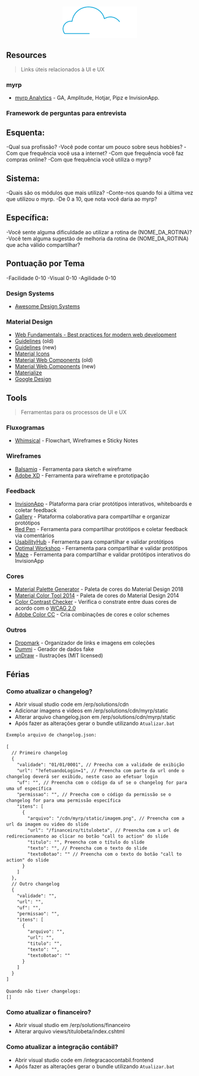 <p align="center">
  <img width="200" src="./assets/img/logo.png" alt="Logo do myrp">
  <br>
</p>

## Resources
> Links úteis relacionados à UI e UX

### myrp
- [myrp Analytics](https://github.com/myrp/myrp.home/blob/master/Documentation/analytics.md#myrp-analytics) - GA, Amplitude, Hotjar, Pipz e InvisionApp.

### Framework de perguntas para entrevista
## Esquenta:
-Qual sua profissão?
-Você pode contar um pouco sobre seus hobbies?
-Com que frequência você usa a internet?
-Com que frequência você faz compras online?
-Com que frequência você utiliza o myrp?

## Sistema:
-Quais são os módulos que mais utiliza?
-Conte-nos quando foi a última vez que utilizou o myrp.
-De 0 a 10, que nota você daria ao myrp?

## Específica:
-Você sente alguma dificuldade ao utilizar a rotina de (NOME_DA_ROTINA)?
-Você tem alguma sugestão de melhoria da rotina de (NOME_DA_ROTINA) que acha válido compartilhar?

## Pontuação por Tema
-Facilidade	0-10
-Visual		0-10
-Agilidade	0-10

### Design Systems
- [Awesome Design Systems](https://github.com/alexpate/awesome-design-systems)

### Material Design
- [Web Fundamentals - Best practices for modern web development](https://developers.google.com/web/fundamentals/design-and-ux/ux-basics/)
- [Guidelines](https://material.io/archive/guidelines/) (old)
- [Guidelines](https://material.io/design) (new)
- [Material Icons](https://material.io/icons/)
- [Material Web Components](https://material-components-web.appspot.com/) (old) 
- [Material Web Components](https://material-components.github.io/material-components-web-catalog) (new)
- [Materialize](http://materializecss.com/)
- [Google Design](https://medium.com/google-design)

## Tools
> Ferramentas para os processos de UI e UX

### Fluxogramas
- [Whimsical](https://whimsical.co) - Flowchart, Wireframes e Sticky Notes

### Wireframes
- [Balsamiq](https://balsamiq.com) - Ferramenta para sketch e wireframe
- [Adobe XD](https://www.adobe.com/products/xd.html) - Ferramenta para wireframe e prototipação

### Feedback
- [InvisionApp](http://invisionapp.com) - Plataforma para criar protótipos interativos, whiteboards e coletar feedback
- [Gallery](https://gallery.io) - Plataforma colaborativa para compartilhar e organizar protótipos
- [Red Pen](https://redpen.io) - Ferramenta para compartilhar protótipos e coletar feedback via comentários
- [UsabilityHub](https://usabilityhub.com) - Ferramenta para compartilhar e validar protótipos
- [Optimal Workshop](https://www.optimalworkshop.com) - Ferramenta para compartilhar e validar protótipos
- [Maze](https://maze.design) - Ferramenta para compartilhar e validar protótipos interativos do InvisionApp

### Cores
- [Material Palette Generator](https://material.io/design/color/the-color-system.html#tools-for-picking-colors) - Paleta de cores do Material Design 2018
- [Material Color Tool 2014](https://material.io/tools/color) - Paleta de cores do Material Design 2014
- [Color Contrast Checker](https://webaim.org/resources/contrastchecker/) - Verifica o constrate entre duas cores de acordo com o [WCAG 2.0](https://www.w3.org/TR/WCAG20/)
- [Adobe Color CC](https://color.adobe.com/pt/create/color-wheel/) - Cria combinações de cores e color schemes

### Outros
- [Dropmark](http://dropmark.com) - Organizador de links e imagens em coleções
- [Dummi](http://dummi.io/) - Gerador de dados fake
- [unDraw](https://undraw.co/illustrations) - Ilustrações (MIT licensed)

## Férias

### Como atualizar o changelog?
- Abrir visual studio code em /erp/solutions/cdn
- Adicionar imagens e videos em /erp/solutions/cdn/myrp/static
- Alterar arquivo changelog.json em /erp/solutions/cdn/myrp/static
- Após fazer as alterações gerar o bundle utilizando `Atualizar.bat`

```
Exemplo arquivo de changelog.json:

[
  // Primeiro changelog
  {
    "validade": "01/01/0001", // Preecha com a validade de exibição
    "url": "?efetuandoLogin=1", // Preencha com parte da url onde o changelog deverá ser exibido, neste caso ao efetuar login
    "uf": "", // Preencha com o código da uf se o changelog for para uma uf específica
    "permissao": "", // Preecha com o código da permissão se o changelog for para uma permissão específica
    "itens": [
      {
        "arquivo": "/cdn/myrp/static/imagem.png", // Preencha com a url da imagem ou video do slide
        "url": "/financeiro/titulobeta", // Preencha com a url de redirecionamento ao clicar no botão "call to action" do slide
        "titulo": "", Preencha com o título do slide
        "texto": "", // Preencha com o texto do slide
        "textoBotao": "" // Preencha com o texto do botão "call to action" do slide
      }
    ]
  },
  // Outro changelog
  {
    "validade": "",
    "url": "",
    "uf": "",
    "permissao": "",
    "itens": [
      {
        "arquivo": "",
        "url": "",
        "titulo": "",
        "texto": "",
        "textoBotao": ""
      }
    ]
  }
]

Quando não tiver changelogs:
[]
```

### Como atualizar o financeiro?

- Abrir visual studio em /erp/solutions/financeiro
- Alterar arquivo views/titulobeta/index.cshtml

### Como atualizar a integração contábil?

- Abrir visual studio code em /integracaocontabil.frontend
- Após fazer as alterações gerar o bundle utilizando `Atualizar.bat`
